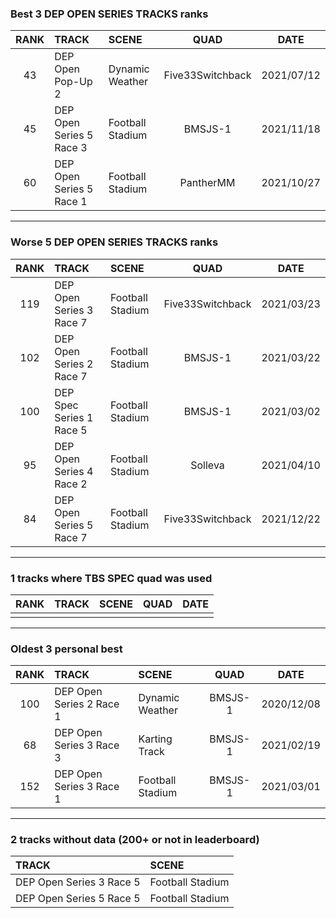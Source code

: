 ### Best 3 DEP OPEN SERIES TRACKS ranks
|RANK|TRACK|SCENE|QUAD|DATE|
|:---:|:---|:---|:---:|:---:|
|43|DEP Open Pop-Up 2|Dynamic Weather|Five33Switchback|2021/07/12|
|45|DEP Open Series 5 Race 3|Football Stadium|BMSJS-1|2021/11/18|
|60|DEP Open Series 5 Race 1|Football Stadium|PantherMM|2021/10/27|
---
### Worse 5 DEP OPEN SERIES TRACKS ranks
|RANK|TRACK|SCENE|QUAD|DATE|
|:---:|:---|:---|:---:|:---:|
|119|DEP Open Series 3 Race 7|Football Stadium|Five33Switchback|2021/03/23|
|102|DEP Open Series 2 Race 7|Football Stadium|BMSJS-1|2021/03/22|
|100|DEP Spec Series 1 Race 5|Football Stadium|BMSJS-1|2021/03/02|
|95|DEP Open Series 4 Race 2|Football Stadium|Solleva|2021/04/10|
|84|DEP Open Series 5 Race 7|Football Stadium|Five33Switchback|2021/12/22|
---
### 1 tracks where TBS SPEC quad was used
|RANK|TRACK|SCENE|QUAD|DATE|
|:---:|:---|:---|:---:|:---:|
||||||
---
### Oldest 3 personal best
|RANK|TRACK|SCENE|QUAD|DATE|
|:---:|:---|:---|:---:|:---:|
|100|DEP Open Series 2 Race 1|Dynamic Weather|BMSJS-1|2020/12/08|
|68|DEP Open Series 3 Race 3|Karting Track|BMSJS-1|2021/02/19|
|152|DEP Open Series 3 Race 1|Football Stadium|BMSJS-1|2021/03/01|
---
### 2 tracks without data (200+ or not in leaderboard)
|TRACK|SCENE|
|:---|:---|
|DEP Open Series 3 Race 5|Football Stadium|
|DEP Open Series 5 Race 5|Football Stadium|
